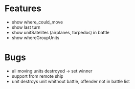 Features
=======
- show where_could_move
- show last turn
- show unitSatelites (airplanes, torpedos) in battle
- show whereGroupUnits

Bugs
=======
- all moving units destroyed -> set winner
- support from remote ship
- unit destroys unit whithout battle, offender not in battle list
